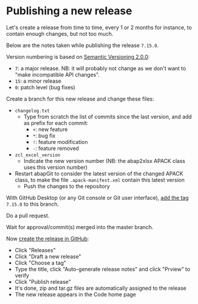 # Publishing a new release

Let's create a release from time to time, every 1 or 2 months for instance, to contain enough changes, but not too much.

Below are the notes taken while publishing the release `7.15.0`.

Version numbering is based on [Semantic Versioning 2.0.0](https://semver.org/):
- `7`: a major release. NB: it will probably not change as we don't want to "make incompatible API changes".
- `15`: a minor release
- `0`: patch level (bug fixes)

Create a branch for this new release and change these files:
- `changelog.txt`
  - Type from scratch the list of commits since the last version, and add as prefix for each commit:
    - `+`: new feature
    - `*`: bug fix
    - `!`: feature modification
    - `-`: feature removed
- `zcl_excel_version`
  - Indicate the new version number (NB: the abap2xlsx APACK class uses this version number)
- Restart abapGit to consider the latest version of the changed APACK class, to make the file `.apack-manifest.xml` contain this latest version
  - Push the changes to the repository

With GitHub Desktop (or any Git console or Git user interface), [add the tag](https://docs.github.com/en/desktop/contributing-and-collaborating-using-github-desktop/managing-commits/managing-tags) `7.15.0` to this branch.

Do a pull request.

Wait for approval/commit(s) merged into the master branch.

Now [create the release in GitHub](https://docs.github.com/en/repositories/releasing-projects-on-github/managing-releases-in-a-repository#creating-a-release):
- Click "Releases"
- Click "Draft a new release"
- Click "Choose a tag"
- Type the title, click "Auto-generate release notes" and click "Prview" to verify
- Click "Publish release"
- It's done, zip and tar.gz files are automatically assigned to the release
- The new release appears in the Code home page
